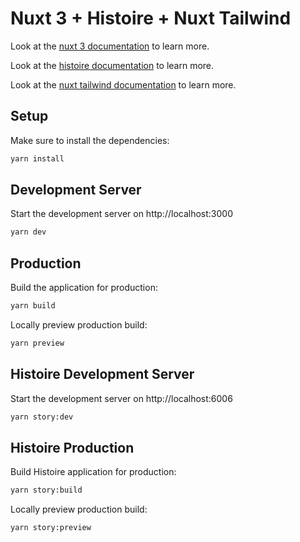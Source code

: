 # Nuxt 3 + Histoire + Nuxt Tailwind

Look at the [nuxt 3 documentation](https://v3.nuxtjs.org) to learn more.

Look at the [histoire documentation](https://histoire.dev/) to learn more.

Look at the [nuxt tailwind documentation](https://tailwindcss.nuxtjs.org/) to learn more.

## Setup

Make sure to install the dependencies:

```bash
yarn install
```

## Development Server

Start the development server on http://localhost:3000

```bash
yarn dev
```

## Production

Build the application for production:

```bash
yarn build
```

Locally preview production build:

```bash
yarn preview
```

## Histoire Development Server

Start the development server on http://localhost:6006

```bash
yarn story:dev
```

## Histoire Production

Build Histoire application for production:

```bash
yarn story:build
```

Locally preview production build:

```bash
yarn story:preview
```

